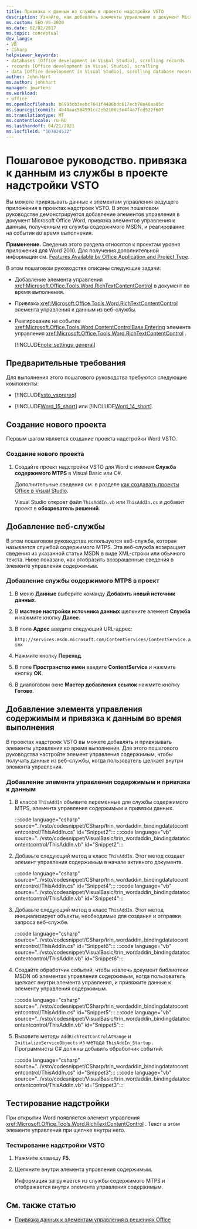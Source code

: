 ```yaml
---
title: Привязка к данным из службы в проекте надстройки VSTO
description: Узнайте, как добавлять элементы управления в документ Microsoft Word, привязывать элементы управления к данным, полученным из службы содержимого MSDN, и реагировать на события во время выполнения.
ms.custom: SEO-VS-2020
ms.date: 02/02/2017
ms.topic: conceptual
dev_langs:
- VB
- CSharp
helpviewer_keywords:
- databases [Office development in Visual Studio], scrolling records
- records [Office development in Visual Studio], scrolling
- data [Office development in Visual Studio], scrolling database records
author: John-Hart
ms.author: johnhart
manager: jmartens
ms.workload:
- office
ms.openlocfilehash: b6993cb3eebc7641f4486bdc617ecb78e40aa05c
ms.sourcegitcommit: 4b40aac584991cc2eb2186c3e4f4a7fcd522f607
ms.translationtype: MT
ms.contentlocale: ru-RU
ms.lasthandoff: 04/21/2021
ms.locfileid: "107824532"
---
```

# <a name="walkthrough-bind-to-data-from-a-service-in-a-vsto-add-in-project"></a>Пошаговое руководство. привязка к данным из службы в проекте надстройки VSTO
  Вы можете привязывать данные к элементам управления ведущего приложения в проектах надстроек VSTO. В этом пошаговом руководстве демонстрируется добавление элементов управления в документ Microsoft Office Word, привязка элементов управления к данным, полученным из службы содержимого MSDN, и реагирование на события во время выполнения.

 **Применение.** Сведения этого раздела относятся к проектам уровня приложения для Word 2010. Для получения дополнительной информации см. [Features Available by Office Application and Project Type](../vsto/features-available-by-office-application-and-project-type.md).

 В этом пошаговом руководстве описаны следующие задачи:

- Добавление элемента управления <xref:Microsoft.Office.Tools.Word.RichTextContentControl> в документ во время выполнения.

- Привязка <xref:Microsoft.Office.Tools.Word.RichTextContentControl> элемента управления к данным из веб-службы.

- Реагирование на событие <xref:Microsoft.Office.Tools.Word.ContentControlBase.Entering> элемента управления <xref:Microsoft.Office.Tools.Word.RichTextContentControl> .

  [!INCLUDE[note_settings_general](../sharepoint/includes/note-settings-general-md.md)]

## <a name="prerequisites"></a>Предварительные требования
 Для выполнения этого пошагового руководства требуются следующие компоненты:

- [!INCLUDE[vsto_vsprereq](../vsto/includes/vsto-vsprereq-md.md)]

- [!INCLUDE[Word_15_short](../vsto/includes/word-15-short-md.md)] или [!INCLUDE[Word_14_short](../vsto/includes/word-14-short-md.md)].

## <a name="create-a-new-project"></a>Создание нового проекта
 Первым шагом является создание проекта надстройки Word VSTO.

### <a name="to-create-a-new-project"></a>Создание нового проекта

1. Создайте проект надстройки VSTO для Word с именем **Служба содержимого MTPS** в Visual Basic или C#.

     Дополнительные сведения см. в разделе [как создавать проекты Office в Visual Studio](../vsto/how-to-create-office-projects-in-visual-studio.md).

     Visual Studio откроет файл `ThisAddIn.vb` или `ThisAddIn.cs` и добавит проект в **обозреватель решений**.

## <a name="add-a-web-service"></a>Добавление веб-службы
 В этом пошаговом руководстве используется веб-служба, которая называется службой содержимого MTPS. Эта веб-служба возвращает сведения из указанной статьи MSDN в виде XML-строки или обычного текста. Ниже показано, как отобразить возвращенные сведения в элементе управления содержимым.

### <a name="to-add-the-mtps-content-service-to-the-project"></a>Добавление службы содержимого MTPS в проект

1. В меню **Данные** выберите команду **Добавить новый источник данных**.

2. В **мастере настройки источника данных** щелкните элемент **Служба** и нажмите кнопку **Далее**.

3. В поле **Адрес** введите следующий URL-адрес:

   `http://services.msdn.microsoft.com/ContentServices/ContentService.asmx`

4. Нажмите кнопку **Переход**.

5. В поле **Пространство имен** введите **ContentService** и нажмите кнопку **ОК**.

6. В диалоговом окне **Мастер добавления ссылок** нажмите кнопку **Готово**.

## <a name="add-a-content-control-and-bind-to-data-at-run-time"></a>Добавление элемента управления содержимым и привязка к данным во время выполнения
 В проектах надстроек VSTO вы можете добавлять и привязывать элементы управления во время выполнения. Для этого пошагового руководства настройте элемент управления содержимым, чтобы получать данные из веб-службы, когда пользователь щелкает внутри элемента управления.

### <a name="to-add-a-content-control-and-bind-to-data"></a>Добавление элемента управления содержимым и привязка к данным

1. В классе `ThisAddIn` объявите переменные для службы содержимого MTPS, элемента управления содержимым и привязки данных.

     :::code language="csharp" source="../vsto/codesnippet/CSharp/trin_wordaddin_bindingdatatocontentcontrol/ThisAddIn.cs" id="Snippet2":::
     :::code language="vb" source="../vsto/codesnippet/VisualBasic/trin_wordaddin_bindingdatatocontentcontrol/ThisAddIn.vb" id="Snippet2":::

2. Добавьте следующий метод в класс `ThisAddIn`. Этот метод создает элемент управления содержимым в начале активного документа.

     :::code language="csharp" source="../vsto/codesnippet/CSharp/trin_wordaddin_bindingdatatocontentcontrol/ThisAddIn.cs" id="Snippet4":::
     :::code language="vb" source="../vsto/codesnippet/VisualBasic/trin_wordaddin_bindingdatatocontentcontrol/ThisAddIn.vb" id="Snippet4":::

3. Добавьте следующий метод в класс `ThisAddIn`. Этот метод инициализирует объекты, необходимые для создания и отправки запроса веб-службе.

     :::code language="csharp" source="../vsto/codesnippet/CSharp/trin_wordaddin_bindingdatatocontentcontrol/ThisAddIn.cs" id="Snippet6":::
     :::code language="vb" source="../vsto/codesnippet/VisualBasic/trin_wordaddin_bindingdatatocontentcontrol/ThisAddIn.vb" id="Snippet6":::

4. Создайте обработчик событий, чтобы извлечь документ библиотеки MSDN об элементах управления содержимым, когда пользователь щелкает внутри элемента управления, и привяжите данные к элементу управления содержимым.

     :::code language="csharp" source="../vsto/codesnippet/CSharp/trin_wordaddin_bindingdatatocontentcontrol/ThisAddIn.cs" id="Snippet5":::
     :::code language="vb" source="../vsto/codesnippet/VisualBasic/trin_wordaddin_bindingdatatocontentcontrol/ThisAddIn.vb" id="Snippet5":::

5. Вызовите методы `AddRichTextControlAtRange` и `InitializeServiceObjects` из метода `ThisAddIn_Startup` . Программисты C# должны добавить обработчик событий.

     :::code language="csharp" source="../vsto/codesnippet/CSharp/trin_wordaddin_bindingdatatocontentcontrol/ThisAddIn.cs" id="Snippet3":::
     :::code language="vb" source="../vsto/codesnippet/VisualBasic/trin_wordaddin_bindingdatatocontentcontrol/ThisAddIn.vb" id="Snippet3":::

## <a name="test-the-add-in"></a>Тестирование надстройки
 При открытии Word появляется элемент управления <xref:Microsoft.Office.Tools.Word.RichTextContentControl> . Текст в этом элементе управления при щелчке внутри него.

### <a name="to-test-the-vsto-add-in"></a>Тестирование надстройки VSTO

1. Нажмите клавишу **F5**.

2. Щелкните внутри элемента управления содержимым.

     Информация загружается из службы содержимого MTPS и отображается внутри элемента управления содержимым.

## <a name="see-also"></a>См. также статью
- [Привязка данных к элементам управления в решениях Office](../vsto/binding-data-to-controls-in-office-solutions.md)
